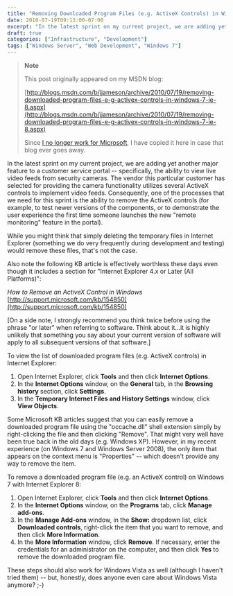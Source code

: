 ```yaml
---
title: "Removing Downloaded Program Files (e.g. ActiveX Controls) in Windows 7/IE 8"
date: 2010-07-19T09:13:00-07:00
excerpt: "In the latest sprint on my current project, we are adding yet another major feature to a customer service portal -- specifically, the ability to view live video feeds from security cameras. The vendor this particular customer has selected for providing..."
draft: true
categories: ["Infrastructure", "Development"]
tags: ["Windows Server", "Web Development", "Windows 7"]
---
```


> **Note**
>
> This post originally appeared on my MSDN blog:
>
> [http://blogs.msdn.com/b/jjameson/archive/2010/07/19/removing-downloaded-program-files-e-g-activex-controls-in-windows-7-ie-8.aspx](http://blogs.msdn.com/b/jjameson/archive/2010/07/19/removing-downloaded-program-files-e-g-activex-controls-in-windows-7-ie-8.aspx)
>
> Since [I no longer work for Microsoft](/blog/jjameson/2011/09/02/last-day-with-microsoft), I have copied it here in case that blog ever goes away.

In the latest sprint on my current project, we are adding yet another major feature to a customer service portal -- specifically, the ability to view live video feeds from security cameras. The vendor this particular customer has selected for providing the camera functionality utilizes several ActiveX controls to implement video feeds. Consequently, one of the processes that we need for this sprint is the ability to remove the ActiveX controls (for example, to test newer versions of the components, or to demonstrate the user experience the first time someone launches the new "remote monitoring" feature in the portal).

While you might think that simply deleting the temporary files in Internet Explorer (something we do very frequently during development and testing) would remove these files, that's not the case.

Also note the following KB article is effectively worthless these days even though it includes a section for "Internet Explorer 4.x or Later (All Platforms)":

<cite>How to Remove an ActiveX Control in Windows</cite>
[http://support.microsoft.com/kb/154850](http://support.microsoft.com/kb/154850)

[On a side note, I strongly recommend you think twice before using the phrase "or later" when referring to software. Think about it...it is highly unlikely that something you say about your current version of software will apply to all subsequent versions of that software.]

To view the list of downloaded program files (e.g. ActiveX controls) in Internet Explorer:

1. Open Internet Explorer, click **Tools** and then click **Internet Options**.
2. In the **Internet Options** window, on the **General** tab, in the **Browsing history** section, click **Settings**.
3. In the **Temporary Internet Files and History Settings** window, click **View Objects**.

Some Microsoft KB articles suggest that you can easily remove a downloaded program file using the "occache.dll" shell extension simply by right-clicking the file and then clicking "Remove". That might very well have been true back in the old days (e.g. Windows XP). However, in my recent experience (on Windows 7 and Windows Server 2008), the only item that appears on the context menu is "Properties" -- which doesn't provide any way to remove the item.

To remove a downloaded program file (e.g. an ActiveX control) on Windows 7 with Internet Explorer 8:

1. Open Internet Explorer, click **Tools** and then click **Internet Options**.
2. In the **Internet Options** window, on the **Programs** tab, click **Manage add-ons**.
3. In the **Manage Add-ons** window, in the **Show:** dropdown list, click **Downloaded controls**, right-click the item that you want to remove, and then click **More Information**.
4. In the **More Information** window, click **Remove**. If necessary, enter the credentials for an administrator on the computer, and then click **Yes** to remove the downloaded program file.

These steps should also work for Windows Vista as well (although I haven't tried them) -- but, honestly, does anyone even care about Windows Vista anymore?  ;-)


